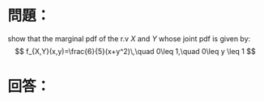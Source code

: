 # 問題：
show that the marginal pdf of the r.v $X$ and $Y$ whose joint pdf is given by:
$$
f_{X,Y}(x,y)=\frac{6}{5}(x+y^2)\,\quad 0\leq 1,\quad 0\leq y \leq 1
$$
# 回答：